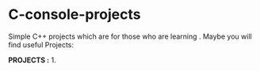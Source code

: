 # C-console-projects
Simple C++ projects which are for those who are learning . Maybe you will find useful Projects:



**PROJECTS :**
1.
